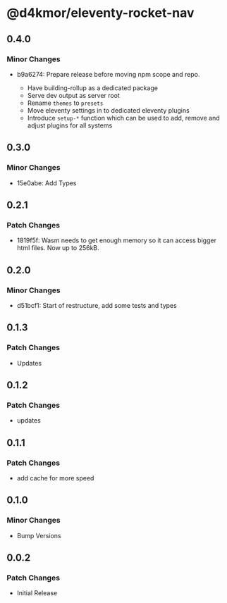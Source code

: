 # @d4kmor/eleventy-rocket-nav

## 0.4.0

### Minor Changes

- b9a6274: Prepare release before moving npm scope and repo.

  - Have building-rollup as a dedicated package
  - Serve dev output as server root
  - Rename `themes` to `presets`
  - Move eleventy settings in to dedicated eleventy plugins
  - Introduce `setup-*` function which can be used to add, remove and adjust plugins for all systems

## 0.3.0

### Minor Changes

- 15e0abe: Add Types

## 0.2.1

### Patch Changes

- 1819f5f: Wasm needs to get enough memory so it can access bigger html files. Now up to 256kB.

## 0.2.0

### Minor Changes

- d51bcf1: Start of restructure, add some tests and types

## 0.1.3

### Patch Changes

- Updates

## 0.1.2

### Patch Changes

- updates

## 0.1.1

### Patch Changes

- add cache for more speed

## 0.1.0

### Minor Changes

- Bump Versions

## 0.0.2

### Patch Changes

- Initial Release
